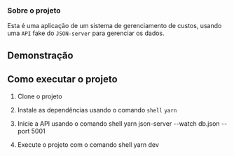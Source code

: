 ### Sobre o projeto

Esta é uma aplicação de um sistema de gerenciamento de custos, usando uma `API` fake do `JSON-server` para gerenciar os dados.

## Demonstração


## Como executar o projeto

1. Clone o projeto 
2. Instale as dependências usando o comando
```shell```
``
yarn
``

4. Inicie a API usando o comando 
shell
yarn json-server --watch db.json --port 5001 

5. Execute o projeto com o comando 
shell
yarn dev 


